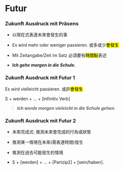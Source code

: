 # Futur

### Zukunft Ausdruck mit Präsens

- 以現在式表達未來會發生的事

- Es wird mehr oder weniger passieren. 或多或少<mark>會發生</mark>

- Mit Zeitangabe/Zeit im Satz 必須要有<mark>時間點</mark>表述

- ***Ich gehe morgen in die Schule.***

### Zukunft Ausdruck mit Futur 1

Es wird vielleicht passieren. 或許<mark>會發生</mark>

S + werden + ... + [infinitiv Verb]

> ***Ich werde morgen vieleicht in die Schule gehen.***

### Zukunft Ausdruck mit Futur 2

- 未來完成式: 推測未來會完成的行為或狀態

- 推測某一情境在未來(需表達時間)發生

- 推測在過去可能發生的情境

- S + [werden] + ... + [Partzip2] + [sein/haben].

